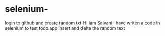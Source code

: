 # selenium-
login to github and create random txt
Hi Iam Saivani
i have writen a code in selenium to test todo app insert and delte the random text 
